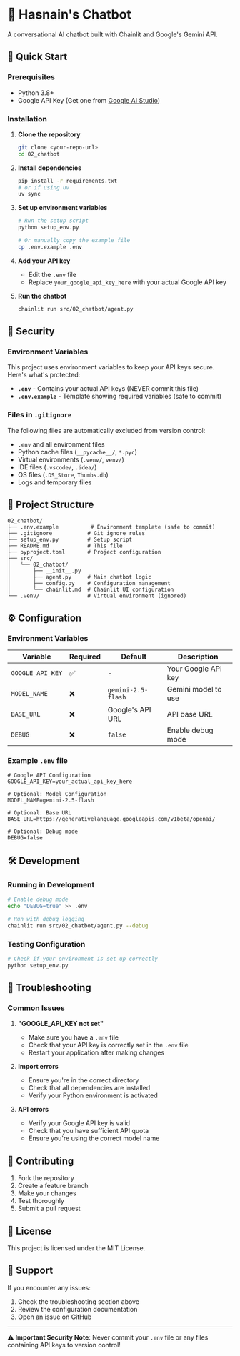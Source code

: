# 🤖 Hasnain's Chatbot

A conversational AI chatbot built with Chainlit and Google's Gemini API.

## 🚀 Quick Start

### Prerequisites

- Python 3.8+
- Google API Key (Get one from [Google AI Studio](https://makersuite.google.com/app/apikey))

### Installation

1. **Clone the repository**
   ```bash
   git clone <your-repo-url>
   cd 02_chatbot
   ```

2. **Install dependencies**
   ```bash
   pip install -r requirements.txt
   # or if using uv
   uv sync
   ```

3. **Set up environment variables**
   ```bash
   # Run the setup script
   python setup_env.py
   
   # Or manually copy the example file
   cp .env.example .env
   ```

4. **Add your API key**
   - Edit the `.env` file
   - Replace `your_google_api_key_here` with your actual Google API key

5. **Run the chatbot**
   ```bash
   chainlit run src/02_chatbot/agent.py
   ```

## 🔐 Security

### Environment Variables

This project uses environment variables to keep your API keys secure. Here's what's protected:

- **`.env`** - Contains your actual API keys (NEVER commit this file)
- **`.env.example`** - Template showing required variables (safe to commit)

### Files in `.gitignore`

The following files are automatically excluded from version control:

- `.env` and all environment files
- Python cache files (`__pycache__/`, `*.pyc`)
- Virtual environments (`.venv/`, `venv/`)
- IDE files (`.vscode/`, `.idea/`)
- OS files (`.DS_Store`, `Thumbs.db`)
- Logs and temporary files

## 📁 Project Structure

```
02_chatbot/
├── .env.example          # Environment template (safe to commit)
├── .gitignore           # Git ignore rules
├── setup_env.py         # Setup script
├── README.md            # This file
├── pyproject.toml       # Project configuration
├── src/
│   └── 02_chatbot/
│       ├── __init__.py
│       ├── agent.py     # Main chatbot logic
│       ├── config.py    # Configuration management
│       └── chainlit.md  # Chainlit UI configuration
└── .venv/               # Virtual environment (ignored)
```

## ⚙️ Configuration

### Environment Variables

| Variable | Required | Default | Description |
|----------|----------|---------|-------------|
| `GOOGLE_API_KEY` | ✅ | - | Your Google API key |
| `MODEL_NAME` | ❌ | `gemini-2.5-flash` | Gemini model to use |
| `BASE_URL` | ❌ | Google's API URL | API base URL |
| `DEBUG` | ❌ | `false` | Enable debug mode |

### Example `.env` file

```env
# Google API Configuration
GOOGLE_API_KEY=your_actual_api_key_here

# Optional: Model Configuration
MODEL_NAME=gemini-2.5-flash

# Optional: Base URL
BASE_URL=https://generativelanguage.googleapis.com/v1beta/openai/

# Optional: Debug mode
DEBUG=false
```

## 🛠️ Development

### Running in Development

```bash
# Enable debug mode
echo "DEBUG=true" >> .env

# Run with debug logging
chainlit run src/02_chatbot/agent.py --debug
```

### Testing Configuration

```bash
# Check if your environment is set up correctly
python setup_env.py
```

## 🔧 Troubleshooting

### Common Issues

1. **"GOOGLE_API_KEY not set"**
   - Make sure you have a `.env` file
   - Check that your API key is correctly set in the `.env` file
   - Restart your application after making changes

2. **Import errors**
   - Ensure you're in the correct directory
   - Check that all dependencies are installed
   - Verify your Python environment is activated

3. **API errors**
   - Verify your Google API key is valid
   - Check that you have sufficient API quota
   - Ensure you're using the correct model name

## 📝 Contributing

1. Fork the repository
2. Create a feature branch
3. Make your changes
4. Test thoroughly
5. Submit a pull request

## 📄 License

This project is licensed under the MIT License.

## 🤝 Support

If you encounter any issues:

1. Check the troubleshooting section above
2. Review the configuration documentation
3. Open an issue on GitHub

---

**⚠️ Important Security Note**: Never commit your `.env` file or any files containing API keys to version control!
